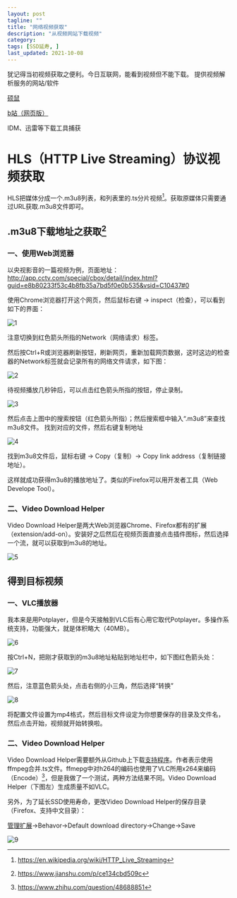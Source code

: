 ```yaml
---
layout: post
tagline: ""
title: "网络视频获取"
description: "从视频网站下载视频"
category: 
tags: [SSD延寿, ]
last_updated: 2021-10-08
---
```

犹记得当初视频获取之便利。今日互联网，能看到视频但不能下载。
提供视频解析服务的网站/软件

[硕鼠](https://www.flycd.com)

[b站（网页版）](https://bilibili.iiilab.com)

IDM、迅雷等下载工具捕获

# HLS（HTTP Live Streaming）协议视频获取

HLS把媒体分成一个.m3u8列表，和列表里的.ts分片视频[^1st]。获取原媒体只需要通过URL获取.m3u8文件即可。

## .m3u8下载地址之获取[^2nd]

### 一、使用Web浏览器

以央视影音的一篇视频为例，页面地址：<http://app.cctv.com/special/cbox/detail/index.html?guid=e8b80233f53c4b8fb35a7bd5f0e0b535&vsid=C10437#0>

使用Chrome浏览器打开这个网页，然后鼠标右键 -> inspect（检查），可以看到如下的界面：

![1](images/20210929-1.png)

注意切换到红色箭头所指的Network（网络请求）标签。

然后按Ctrl+R或浏览器刷新按钮，刷新网页，重新加载网页数据，这时这边的检查器的Network标签就会记录所有的网络文件请求，如下图：

![2](images/20210929-2.png)

待视频播放几秒钟后，可以点击红色箭头所指的按钮，停止录制。

![3](images/20210929-3.png)

然后点击上图中的搜索按钮（红色箭头所指）；然后搜索框中输入“.m3u8”来查找m3u8文件。
找到对应的文件，然后右键复制地址

![4](images/20210929-4.png)

找到m3u8文件后，鼠标右键 -> Copy（复制）-> Copy link address（复制链接地址）。

这样就成功获得m3u8的播放地址了。类似的Firefox可以用开发者工具（Web Develope Tool）。

### 二、Video Download Helper

Video Download Helper是两大Web浏览器Chrome、Firefox都有的扩展（extension/add-on）。安装好之后然后在视频页面直接点击插件图标，然后选择一个流，就可以获取到m3u8的地址。

![5](images/20210929-5.png)

## 得到目标视频

### 一、VLC播放器

我本来是用Potplayer，但是今天接触到VLC后有心用它取代Potplayer。多操作系统支持，功能强大，就是体积略大（40MB）。

![6](images/20210929-6.png)

按Ctrl+N，把刚才获取到的m3u8地址粘贴到地址栏中，如下图红色箭头处：

![7](images/20210929-7.png)

然后，注意蓝色箭头处，点击右侧的小三角，然后选择“转换”

![8](images/20210929-8.png)

将配置文件设置为mp4格式，然后目标文件设定为你想要保存的目录及文件名，然后点击开始，视频就开始转换啦。

### 二、Video Download Helper

Video Download Helper需要额外从Github上下载[支持程序](https://github.com/mi-g/vdhcoapp/releases/download/v1.6.3/VdhCoAppSetup-1.6.3.exe)。作者表示使用ffmpeg合并.ts文件。ffmepg中对h264的编码也使用了VLC所用x264来编码（Encode）[^3rd]，但是我做了一个测试，两种方法结果不同。Video Download Helper（下图左）生成质量不如VLC。

另外，为了延长SSD使用寿命，更改Video Download Helper的保存目录（Firefox、支持中文目录）：

[管理扩展](moz-extension://cb6bb43e-d417-44fe-94f6-64e2fe7738c4/content/settings.html?panel=settings)->Behavor->Default download directory->Change->Save



![9](images/20210929-9.png)

[^1st]: <https://en.wikipedia.org/wiki/HTTP_Live_Streaming>

[^2nd]: <https://www.jianshu.com/p/ce134cbd509c>

[^3rd]: <https://www.zhihu.com/question/48688851>








